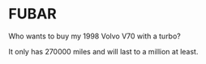 # FUBAR

Who wants to buy my 1998 Volvo V70 with a turbo? 

It only has 270000 miles and will last to a million at least.


